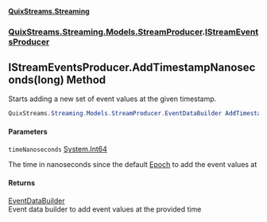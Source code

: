 #### [QuixStreams.Streaming](index.md 'index')
### [QuixStreams.Streaming.Models.StreamProducer](QuixStreams.Streaming.Models.StreamProducer.md 'QuixStreams.Streaming.Models.StreamProducer').[IStreamEventsProducer](IStreamEventsProducer.md 'QuixStreams.Streaming.Models.StreamProducer.IStreamEventsProducer')

## IStreamEventsProducer.AddTimestampNanoseconds(long) Method

Starts adding a new set of event values at the given timestamp.

```csharp
QuixStreams.Streaming.Models.StreamProducer.EventDataBuilder AddTimestampNanoseconds(long timeNanoseconds);
```
#### Parameters

<a name='QuixStreams.Streaming.Models.StreamProducer.IStreamEventsProducer.AddTimestampNanoseconds(long).timeNanoseconds'></a>

`timeNanoseconds` [System.Int64](https://docs.microsoft.com/en-us/dotnet/api/System.Int64 'System.Int64')

The time in nanoseconds since the default [Epoch](StreamEventsProducer.Epoch.md 'QuixStreams.Streaming.Models.StreamProducer.StreamEventsProducer.Epoch') to add the event values at

#### Returns
[EventDataBuilder](EventDataBuilder.md 'QuixStreams.Streaming.Models.StreamProducer.EventDataBuilder')  
Event data builder to add event values at the provided time